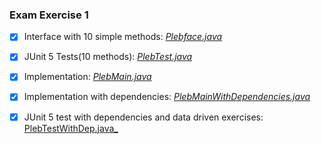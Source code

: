 ### Exam Exercise 1
- [x] Interface with 10 simple methods: [_Plebface.java_](https://github.com/Ekskursantas/TestingEx/blob/master/main/java/inter/Plebface.java)
- [x] JUnit 5 Tests(10 methods): [_PlebTest.java_](https://github.com/Ekskursantas/TestingEx/blob/master/test/java/TestingExamForPlebs/PlebExam/PlebTests.java)
- [x] Implementation: [_PlebMain.java_](https://github.com/Ekskursantas/TestingEx/blob/master/main/java/main/PlebMain.java)
- [x] Implementation with dependencies: [_PlebMainWithDependencies.java_](https://github.com/Ekskursantas/TestingEx/blob/master/main/java/main/PlebMainWithDependencies.java)
- [x] JUnit 5 test with dependencies and data driven exercises: [ PlebTestWithDep.java_](https://github.com/Ekskursantas/TestingEx/blob/master/main/java/main/PlebTestWithDep.java)


